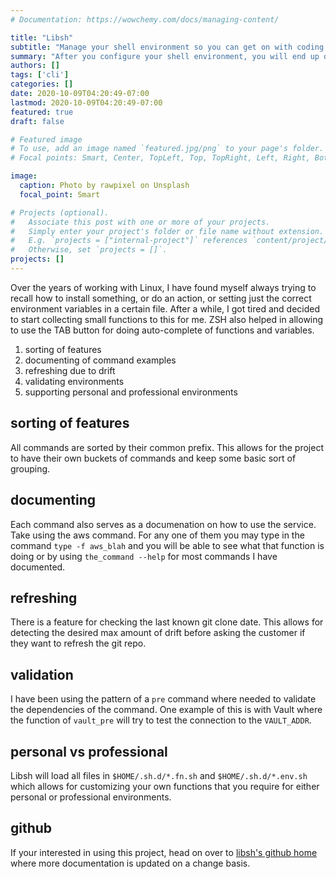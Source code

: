 ```yaml
---
# Documentation: https://wowchemy.com/docs/managing-content/

title: "Libsh"
subtitle: "Manage your shell environment so you can get on with coding."
summary: "After you configure your shell environment, you will end up doing it again. End the loop and set it once."
authors: []
tags: ['cli']
categories: []
date: 2020-10-09T04:20:49-07:00
lastmod: 2020-10-09T04:20:49-07:00
featured: true
draft: false

# Featured image
# To use, add an image named `featured.jpg/png` to your page's folder.
# Focal points: Smart, Center, TopLeft, Top, TopRight, Left, Right, BottomLeft, Bottom, BottomRight.

image:
  caption: Photo by rawpixel on Unsplash
  focal_point: Smart

# Projects (optional).
#   Associate this post with one or more of your projects.
#   Simply enter your project's folder or file name without extension.
#   E.g. `projects = ["internal-project"]` references `content/project/deep-learning/index.md`.
#   Otherwise, set `projects = []`.
projects: []
---
```


Over the years of working with Linux, I have found myself always trying to recall how to install something, or do
an action, or setting just the correct environment variables in a certain file. After a while, I got tired and
decided to start collecting small functions to this for me. ZSH also helped in allowing to use the TAB button
for doing auto-complete of functions and variables.

1. sorting of features
2. documenting of command examples
3. refreshing due to drift
4. validating environments
5. supporting personal and professional environments

## sorting of features

All commands are sorted by their common prefix. This allows for the project to have their own buckets of commands and keep some basic sort of grouping.

## documenting

Each command also serves as a documenation on how to use the service. Take using the aws command. For any one of them you may type in the command `type -f aws_blah` and you will be able to see what that function is doing or by using `the_command --help` for most commands I have documented.

## refreshing

There is a feature for checking the last known git clone date. This allows for detecting the desired max amount of drift before asking the customer if they want to refresh the git repo.

## validation

I have been using the pattern of a `pre` command where needed to validate the dependencies of the command. One example of this is with Vault where the function of `vault_pre` will try to test the connection to the `VAULT_ADDR`.

## personal vs professional

Libsh will load all files in `$HOME/.sh.d/*.fn.sh` and `$HOME/.sh.d/*.env.sh` which allows for customizing your own functions that you require for either personal or professional environments.

## github

If your interested in using this project, head on over to [libsh's github home](https://github.com/aaronaddleman/libsh) where more documentation is updated on a change basis.
